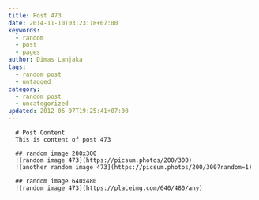 ```yaml
---
title: Post 473
date: 2014-11-10T03:23:18+07:00
keywords:
  - random
  - post
  - pages
author: Dimas Lanjaka
tags:
  - random post
  - untagged
category:
  - random post
  - uncategorized
updated: 2012-06-07T19:25:41+07:00
---
```


      # Post Content
      This is content of post 473

      ## random image 200x300
      ![random image 473](https://picsum.photos/200/300)
      ![another random image 473](https://picsum.photos/200/300?random=1)

      ## random image 640x480
      ![random image 473](https://placeimg.com/640/480/any)
      
